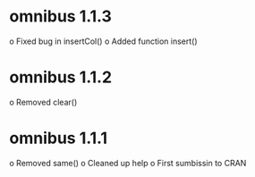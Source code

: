 omnibus 1.1.3
===========
o Fixed bug in insertCol()
o Added function insert()

omnibus 1.1.2
===========
o Removed clear()

omnibus 1.1.1
===========
o Removed same()
o Cleaned up help
o First sumbissin to CRAN
